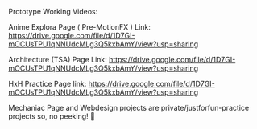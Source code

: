 Prototype Working Videos: 

Anime Explora Page ( Pre-MotionFX ) Link: https://drive.google.com/file/d/1D7GI-mOCUsTPU1qNNUdcMLg3Q5kxbAmY/view?usp=sharing

Architecture (TSA) Page Link: https://drive.google.com/file/d/1D7GI-mOCUsTPU1qNNUdcMLg3Q5kxbAmY/view?usp=sharing

HxH Practice Page link: https://drive.google.com/file/d/1D7GI-mOCUsTPU1qNNUdcMLg3Q5kxbAmY/view?usp=sharing

Mechaniac Page and Webdesign projects are private/justforfun-practice projects so, no peeking! 👀
